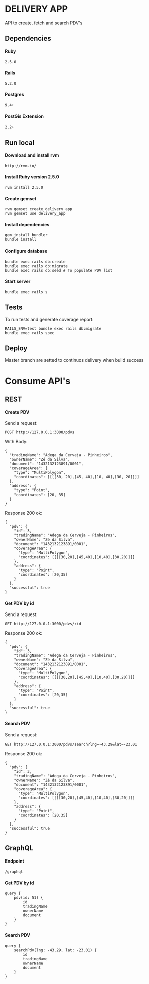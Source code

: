 # DELIVERY APP

API to create, fetch and search PDV's

## Dependencies
#### Ruby
    2.5.0
#### Rails
    5.2.0
#### Postgres
    9.4+
#### PostGis Extension
    2.2+

## Run local

#### Download and install rvm

    http://rvm.io/

#### Install Ruby version 2.5.0

    rvm install 2.5.0

#### Create gemset

    rvm gemset create delivery_app
    rvm gemset use delivery_app

#### Install dependencies

    gem install bundler
    bundle install

#### Configure database

    bundle exec rails db:create
    bundle exec rails db:migrate
    bundle exec rails db:seed # To populate PDV list

#### Start server

    bundle exec rails s

## Tests

To run tests and generate coverage report:

    RAILS_ENV=test bundle exec rails db:migrate
    bundle exec rails spec


## Deploy

Master branch are setted to continuos delivery when build success


# Consume API's

## REST

#### Create PDV

Send a request:

    POST http://127.0.0.1:3000/pdvs

With Body:

    {
      "tradingName": "Adega da Cerveja - Pinheiros",
      "ownerName": "Zé da Silva",
      "document": "1432132123891/0001",
      "coverageArea": {
        "type": "MultiPolygon",
        "coordinates": [[[[30, 20],[45, 40],[10, 40],[30, 20]]]]
      },
      "address": {
        "type": "Point",
        "coordinates": [20, 35]
      }
    }

Response 200 ok:

    {
      "pdv": {
        "id": 3,
        "tradingName": "Adega da Cerveja - Pinheiros",
        "ownerName": "Zé da Silva",
        "document": "1432132123891/0001",
        "coverageArea": {
          "type": "MultiPolygon",
          "coordinates": [[[[30,20],[45,40],[10,40],[30,20]]]]
        },
        "address": {
          "type": "Point",
          "coordinates": [20,35]
        }
      },
      "successful": true
    }

#### Get PDV by id

Send a request:

    GET http://127.0.0.1:3000/pdvs/:id

Response 200 ok:

    {
      "pdv": {
        "id": 3,
        "tradingName": "Adega da Cerveja - Pinheiros",
        "ownerName": "Zé da Silva",
        "document": "1432132123891/0001",
        "coverageArea": {
          "type": "MultiPolygon",
          "coordinates": [[[[30,20],[45,40],[10,40],[30,20]]]]
        },
        "address": {
          "type": "Point",
          "coordinates": [20,35]
        }
      },
      "successful": true
    }

#### Search PDV

Send a request:

    GET http://127.0.0.1:3000/pdvs/search?lng=-43.29&lat=-23.01

Response 200 ok:

    {
      "pdv": {
        "id": 3,
        "tradingName": "Adega da Cerveja - Pinheiros",
        "ownerName": "Zé da Silva",
        "document": "1432132123891/0001",
        "coverageArea": {
          "type": "MultiPolygon",
          "coordinates": [[[[30,20],[45,40],[10,40],[30,20]]]]
        },
        "address": {
          "type": "Point",
          "coordinates": [20,35]
        }
      },
      "successful": true
    }

## GraphQL

#### Endpoint

    /graphql

#### Get PDV by id

    query {
        pdv(id: 51) {
            id
            tradingName
            ownerName
            document
        }
    }

#### Search PDV

    query {
        searchPdv(lng: -43.29, lat: -23.01) {
            id
            tradingName
            ownerName
            document
        }
    }

